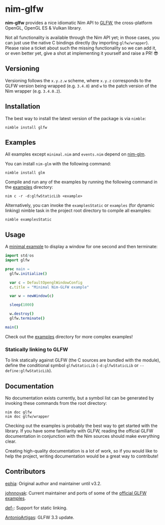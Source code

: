 # nim-glfw

**nim-glfw** provides a nice idiomatic Nim API to [GLFW](https://www.glfw.org/),
the cross-platform OpenGL, OpenGL ES & Vulkan library.

Not all functionality is available through the Nim API yet; in those cases, you
can just use the native C bindings directly (by importing `glfw/wrapper`).
Please raise a ticket about such the missing functionality so we can add it,
or even better yet, give a shot at implementing it yourself and raise a PR!
:sunglasses:

## Versioning

Versioning follows the `x.y.z.w` scheme, where `x.y.z` corresponds to the GLFW
version being wrapped (e.g. `3.4.0`) and `w` to the patch version of the Nim
wrapper (e.g.  `3.4.0.2`).

## Installation

The best way to install the latest version of the package is via `nimble`:

```
nimble install glfw
```

## Examples

All examples except `minimal.nim` and `events.nim` depend on
[nim-glm](https://github.com/stavenko/nim-glm).

You can install `nim-glm` with the following command:

```
nimble install glm
```

Compile and run any of the examples by running the following command
in the [examples](/examples) directory:
~~~
nim c -r -d:glfwStaticLib <example>
~~~

Alternatively, you can invoke the `examplesStatic` or `examples` (for dynamic
linking) nimble task in the project root directory to compile all examples:

```
nimble examplesStatic
```

## Usage

A [minimal example](/examples/minimal.nim) to display a window for one second
and then terminate:

```nim
import std/os
import glfw

proc main =
  glfw.initialize()

  var c = DefaultOpenglWindowConfig
  c.title = "Minimal Nim-GLFW example"

  var w = newWindow(c)

  sleep(1000)

  w.destroy()
  glfw.terminate()

main()
```

Check out the [examples](/examples) directory for more complex examples!


### Statically linking to GLFW

To link statically against GLFW (the C sources are bundled with the module),
define the conditional symbol `glfwStaticLib` (`-d:glfwStaticLib` or
`--define:glfwStaticLib`).


## Documentation

No documentation exists currently, but a symbol list can be generated by
invoking these commands from the root directory:

```
nim doc glfw
nim doc glfw/wrapper
```

Checking out the examples is probably the best way to get started with the
library. If you have some familiarity with GLFW, reading the official GLFW
documentation in conjunction with the Nim sources should make everything
clear.

Creating high-quality documentation is a lot of work, so if you would like to
help the project, writing documentation would be a great way to contribute!


## Contributors

[ephja](https://github.com/ephja): Original author and maintainer until v3.2.

[johnnovak](http://github.com/johnnovak): Current maintainer and ports of some
of the [official GLFW examples](https://github.com/glfw/glfw/tree/master/examples).

[def-](http://github.com/def-): Support for static linking.

[AntonioArtigas](https://github.com/AntonioArtigas): GLFW 3.3 update.

